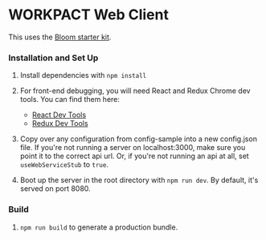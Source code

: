 # WORKPACT Web Client

This uses the [Bloom starter kit](https://github.com/vineyard-bloom/bloom-starter).

### Installation and Set Up
1. Install dependencies with `npm install`


2. For front-end debugging, you will need React and Redux Chrome dev tools. You can find them here:
    * [React Dev Tools](https://chrome.google.com/webstore/detail/react-developer-tools/fmkadmapgofadopljbjfkapdkoienihi?hl=en)
    * [Redux Dev Tools](https://chrome.google.com/webstore/detail/redux-devtools/lmhkpmbekcpmknklioeibfkpmmfibljd?hl=en)

3. Copy over any configuration from config-sample into a new config.json file. If you're not running a server on localhost:3000, make sure you point it to the correct api url. Or, if you're not running an api at all, set `useWebServiceStub` to `true`.

4. Boot up the server in the root directory with `npm run dev`. By default, it's served on port 8080.

### Build
1. `npm run build` to generate a production bundle.

